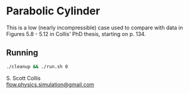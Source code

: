 # Parabolic Cylinder

This is a low (nearly incompressible) case used to
compare with data in Figures 5.8 - 5.12 in Collis'
PhD thesis, starting on p. 134.

## Running

```bash
./cleanup && ./run.sh 0
```

S. Scott Collis\
flow.physics.simulation@gmail.com
